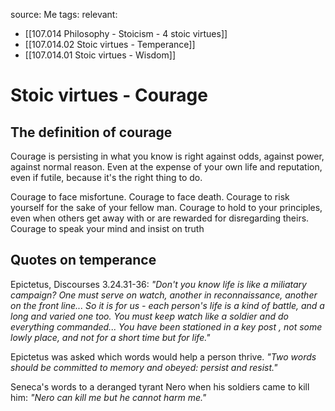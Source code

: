 source: Me
tags:
relevant:
- [[107.014 Philosophy - Stoicism - 4 stoic virtues]]
- [[107.014.02 Stoic virtues - Temperance]]
- [[107.014.01 Stoic virtues - Wisdom]]

# Stoic virtues - Courage

## The definition of courage

Courage is persisting in what you know is right against odds, against power, against normal reason. Even at the expense of your own life and reputation, even if futile, because it's the right thing to do. 

Courage to face misfortune. Courage to face death. Courage to risk yourself for the sake of your fellow man. Courage to hold to your principles, even when others get away with or are rewarded for disregarding theirs. Courage to speak your mind and insist on truth

## Quotes on temperance

Epictetus, Discourses 3.24.31-36: _"Don't you know life is like a miliatary campaign? One must serve on watch, another in reconnaissance, another on the front line... So it is for us - each person's life is a kind of battle, and a long and varied one too. You must keep watch like a soldier and do everything commanded... You have been stationed in a key post , not some lowly place, and not for a short time but for life."_

Epictetus was asked which words would help a person thrive. _"Two words should be committed to memory and obeyed: persist and resist."_

Seneca's words to a deranged tyrant Nero when his soldiers came to kill him: _"Nero can kill me but he cannot harm me."_
